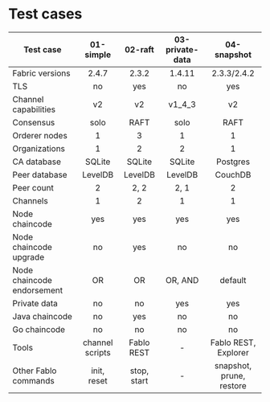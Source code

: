 # Test cases

| Test case                 |    01-simple    |   02-raft   | 03-private-data |       04-snapshot        |
| ------------------------- |:---------------:|:-----------:|:---------------:|:------------------------:|
| Fabric versions           |      2.4.7      |    2.3.2    |     1.4.11      |       2.3.3/2.4.2        |
| TLS                       |       no        |     yes     |       no        |           yes            |
| Channel capabilities      |       v2        |     v2      |     v1_4_3      |            v2            |
| Consensus                 |      solo       |    RAFT     |      solo       |           RAFT           |
| Orderer nodes             |        1        |      3      |       1         |            1             |
| Organizations             |        1        |      2      |       2         |            1             |
| CA database               |     SQLite      |   SQLite    |     SQLite      |         Postgres         |
| Peer database             |     LevelDB     |   LevelDB   |    LevelDB      |         CouchDB          |
| Peer count                |        2        |    2, 2     |      2, 1       |            2             |
| Channels                  |        1        |      2      |       1         |            1             |
| Node chaincode            |       yes       |     yes     |      yes        |           yes            |
| Node chaincode upgrade    |       no        |     yes     |       no        |            no            |
| Node chaincode endorsement|       OR        |     OR      |    OR, AND      |         default          |
| Private data              |       no        |     no      |      yes        |           yes            |
| Java chaincode            |       no        |     yes     |       no        |            no            |
| Go chaincode              |       no        |     no      |       no        |            no            |
| Tools                     | channel scripts | Fablo REST  |       -         |  Fablo REST, Explorer    |
| Other Fablo commands      |   init, reset   | stop, start |       -         | snapshot, prune, restore |
